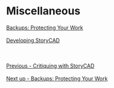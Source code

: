 # Miscellaneous #
[Backups: Protecting Your Work](Backups_Protecting_Your_Work.md) <br/><br/>
[Developing StoryCAD](Developing_StoryCAD.md) <br/><br/>
 <br/><br/>
[Previous - Critiquing with StoryCAD](Critiquing_with_StoryCAD.md) <br/><br/>
[Next up - Backups: Protecting Your Work](Backups_Protecting_Your_Work.md)
